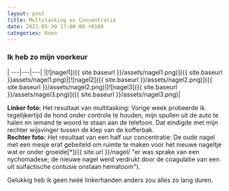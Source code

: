 ```yaml
---
layout: post
title: Multitasking vs Concentratie
date: 2021-05-30 17:00:00 +0100
categories: Koen
---
```


### Ik heb zo mijn voorkeur

| ---|---|---|
|[![nagel1]({{ site.baseurl }}/assets/nagel1.png)]({{ site.baseurl }}assets/nagel1.png)|[![nagel2]({{ site.baseurl }}/assets/nagel2.png)]({{ site.baseurl }}/assets/nagel2.png)|[![nagel3]({{ site.baseurl }}/assets/nagel3.png)]({{ site.baseurl }}/assets/nagel3.png)|

**Linker foto:** Het resultaat van multitasking: Vorige week probeerde ik tegelijkertijd de hond onder controle te houden, mijn spullen uit de auto te halen en iemand te woord te staan aan de telefoon. Dat eindigde met mijn rechter wijsvinger tussen de klep van de kofferbak.  
**Rechter foto:** Het resultaat van een half uur concentratie: De oude nagel met een mesje eraf gebeiteld om ruimte te maken voor het nieuwe nageltje wat er onder groeide[*]({{ site.url }}/nagel/ "er was sprake van een nychomadese; de nieuwe nagel werd verdrukt door de coagulatie van een uit suifactische contusie onstaan hematoom").

Gelukkig heb ik geen twéé linkerhanden anders zou àlles zo lang duren.

